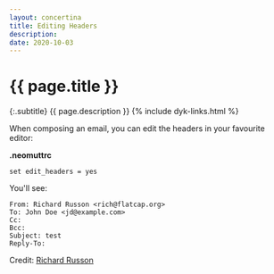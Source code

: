 ```yaml
---
layout: concertina
title: Editing Headers
description: 
date: 2020-10-03
---
```


# {{ page.title }}

{:.subtitle}
{{ page.description }}
{% include dyk-links.html %}

When composing an email, you can edit the headers in your favourite editor:

**.neomuttrc**
```
set edit_headers = yes
```

You'll see:

```
From: Richard Russon <rich@flatcap.org>
To: John Doe <jd@example.com>
Cc:
Bcc:
Subject: test
Reply-To:
```

Credit: [Richard Russon](https://github.com/flatcap)

